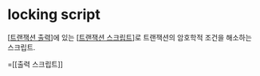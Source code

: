 # locking script

[[트랜잭션 출력]]에 있는 [[트랜잭션 스크립트]]로 트랜잭션의 암호학적 조건을 해소하는 스크립트.

=[[출력 스크립트]]

[//begin]: # "Autogenerated link references for markdown compatibility"
[트랜잭션 출력]: <트랜잭션 출력> "트랜잭션 출력"
[트랜잭션 스크립트]: <트랜잭션 스크립트> "트랜잭션 스크립트"
[//end]: # "Autogenerated link references"